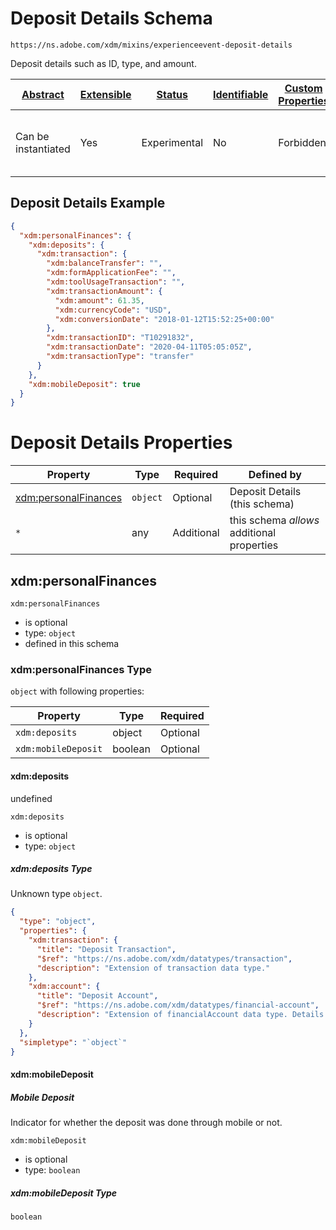 
# Deposit Details Schema

```
https://ns.adobe.com/xdm/mixins/experienceevent-deposit-details
```

Deposit details such as ID, type, and amount.

| [Abstract](../../../../abstract.md) | [Extensible](../../../../extensions.md) | [Status](../../../../status.md) | [Identifiable](../../../../id.md) | [Custom Properties](../../../../extensions.md) | [Additional Properties](../../../../extensions.md) | Defined In |
|-------------------------------------|-----------------------------------------|---------------------------------|-----------------------------------|------------------------------------------------|----------------------------------------------------|------------|
| Can be instantiated | Yes | Experimental | No | Forbidden | Permitted | [mixins/experience-event/industry-verticals/experienceevent-deposit-details.schema.json](mixins/experience-event/industry-verticals/experienceevent-deposit-details.schema.json) |

## Deposit Details Example
```json
{
  "xdm:personalFinances": {
    "xdm:deposits": {
      "xdm:transaction": {
        "xdm:balanceTransfer": "",
        "xdm:formApplicationFee": "",
        "xdm:toolUsageTransaction": "",
        "xdm:transactionAmount": {
          "xdm:amount": 61.35,
          "xdm:currencyCode": "USD",
          "xdm:conversionDate": "2018-01-12T15:52:25+00:00"
        },
        "xdm:transactionID": "T10291832",
        "xdm:transactionDate": "2020-04-11T05:05:05Z",
        "xdm:transactionType": "transfer"
      }
    },
    "xdm:mobileDeposit": true
  }
}
```

# Deposit Details Properties

| Property | Type | Required | Defined by |
|----------|------|----------|------------|
| [xdm:personalFinances](#xdmpersonalfinances) | `object` | Optional | Deposit Details (this schema) |
| `*` | any | Additional | this schema *allows* additional properties |

## xdm:personalFinances


`xdm:personalFinances`
* is optional
* type: `object`
* defined in this schema

### xdm:personalFinances Type


`object` with following properties:


| Property | Type | Required |
|----------|------|----------|
| `xdm:deposits`| object | Optional |
| `xdm:mobileDeposit`| boolean | Optional |



#### xdm:deposits

undefined

`xdm:deposits`
* is optional
* type: `object`

##### xdm:deposits Type

Unknown type `object`.

```json
{
  "type": "object",
  "properties": {
    "xdm:transaction": {
      "title": "Deposit Transaction",
      "$ref": "https://ns.adobe.com/xdm/datatypes/transaction",
      "description": "Extension of transaction data type."
    },
    "xdm:account": {
      "title": "Deposit Account",
      "$ref": "https://ns.adobe.com/xdm/datatypes/financial-account",
      "description": "Extension of financialAccount data type. Details of the account and transactions associated with the deposit."
    }
  },
  "simpletype": "`object`"
}
```







#### xdm:mobileDeposit
##### Mobile Deposit

Indicator for whether the deposit was done through mobile or not.

`xdm:mobileDeposit`
* is optional
* type: `boolean`

##### xdm:mobileDeposit Type


`boolean`









